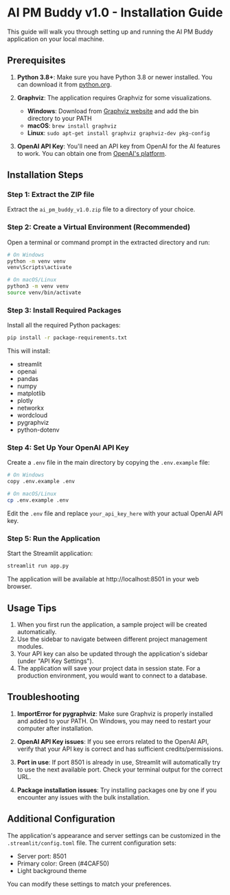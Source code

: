 # AI PM Buddy v1.0 - Installation Guide

This guide will walk you through setting up and running the AI PM Buddy application on your local machine.

## Prerequisites

1. **Python 3.8+**: Make sure you have Python 3.8 or newer installed. You can download it from [python.org](https://www.python.org/downloads/).

2. **Graphviz**: The application requires Graphviz for some visualizations.
   - **Windows**: Download from [Graphviz website](https://graphviz.org/download/) and add the bin directory to your PATH
   - **macOS**: `brew install graphviz`
   - **Linux**: `sudo apt-get install graphviz graphviz-dev pkg-config`

3. **OpenAI API Key**: You'll need an API key from OpenAI for the AI features to work. You can obtain one from [OpenAI's platform](https://platform.openai.com/account/api-keys).

## Installation Steps

### Step 1: Extract the ZIP file

Extract the `ai_pm_buddy_v1.0.zip` file to a directory of your choice.

### Step 2: Create a Virtual Environment (Recommended)

Open a terminal or command prompt in the extracted directory and run:

```bash
# On Windows
python -m venv venv
venv\Scripts\activate

# On macOS/Linux
python3 -m venv venv
source venv/bin/activate
```

### Step 3: Install Required Packages

Install all the required Python packages:

```bash
pip install -r package-requirements.txt
```

This will install:
- streamlit
- openai
- pandas
- numpy
- matplotlib
- plotly
- networkx
- wordcloud
- pygraphviz
- python-dotenv

### Step 4: Set Up Your OpenAI API Key

Create a `.env` file in the main directory by copying the `.env.example` file:

```bash
# On Windows
copy .env.example .env

# On macOS/Linux
cp .env.example .env
```

Edit the `.env` file and replace `your_api_key_here` with your actual OpenAI API key.

### Step 5: Run the Application

Start the Streamlit application:

```bash
streamlit run app.py
```

The application will be available at http://localhost:8501 in your web browser.

## Usage Tips

1. When you first run the application, a sample project will be created automatically.
2. Use the sidebar to navigate between different project management modules.
3. Your API key can also be updated through the application's sidebar (under "API Key Settings").
4. The application will save your project data in session state. For a production environment, you would want to connect to a database.

## Troubleshooting

1. **ImportError for pygraphviz**: Make sure Graphviz is properly installed and added to your PATH. On Windows, you may need to restart your computer after installation.

2. **OpenAI API Key issues**: If you see errors related to the OpenAI API, verify that your API key is correct and has sufficient credits/permissions.

3. **Port in use**: If port 8501 is already in use, Streamlit will automatically try to use the next available port. Check your terminal output for the correct URL.

4. **Package installation issues**: Try installing packages one by one if you encounter any issues with the bulk installation.

## Additional Configuration

The application's appearance and server settings can be customized in the `.streamlit/config.toml` file. The current configuration sets:

- Server port: 8501
- Primary color: Green (#4CAF50)
- Light background theme

You can modify these settings to match your preferences.